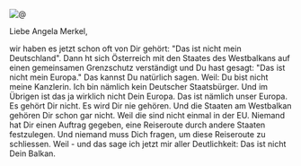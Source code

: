 ![@](http://res.cloudinary.com/ontore/image/upload/v1457350636/2016-03-07-Merkel_vbjkli.jpg)

Liebe Angela Merkel,

wir haben es jetzt schon oft von Dir gehört: "Das ist nicht mein Deutschland". Dann ht sich Österreich mit den Staates des Westbalkans auf einen gemeinsamen Grenzschutz verständigt und Du hast gesagt: "Das ist nicht mein Europa." Das kannst Du natürlich sagen. Weil: Du bist nicht meine Kanzlerin. Ich bin nämlich kein Deutscher Staatsbürger. Und im Übrigen ist das ja wirklich nicht Dein Europa. Das ist nämlich unser Europa. Es gehört Dir nicht. Es wird Dir nie gehören. Und die Staaten am Westbalkan gehören Dir schon gar nicht. Weil die sind nicht einmal in der EU. Niemand hat Dir einen Auftrag gegeben, eine Reiseroute durch andere Staaten festzulegen. Und niemand muss Dich fragen, um diese Reiseroute zu schliessen. Weil - und das sage ich jetzt mir aller Deutlichkeit: Das ist nicht Dein Balkan.

